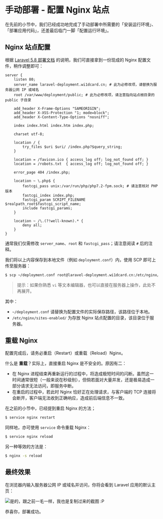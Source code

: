 # 手动部署 - 配置 Nginx 站点

在先前的小节中，我们已经成功地完成了手动部署中所需要的「安装运行环境」、「部署应用代码」，还差最后临门一脚「配置运行环境」。

## Nginx 站点配置

根据 [Laravel 5.8 部署文档](https://laravel.com/docs/5.8/deployment) 的说明，我们可直接拿到一份现成的 Nginx 配置文件，稍作调整即可：

```nginx
server {
    listen 80;
    server_name laravel-deployment.wi1dcard.cn; # 此为必修改项，请替换为服务器公网 IP 或域名
    root /var/www/deployment/public; # 此为必修改项，请注意指向站点根目录的 public 子目录

    add_header X-Frame-Options "SAMEORIGIN";
    add_header X-XSS-Protection "1; mode=block";
    add_header X-Content-Type-Options "nosniff";

    index index.html index.htm index.php;

    charset utf-8;

    location / {
        try_files $uri $uri/ /index.php?$query_string;
    }

    location = /favicon.ico { access_log off; log_not_found off; }
    location = /robots.txt  { access_log off; log_not_found off; }

    error_page 404 /index.php;

    location ~ \.php$ {
        fastcgi_pass unix:/var/run/php/php7.2-fpm.sock; # 请注意核对 PHP 版本
        fastcgi_index index.php;
        fastcgi_param SCRIPT_FILENAME $realpath_root$fastcgi_script_name;
        include fastcgi_params;
    }

    location ~ /\.(?!well-known).* {
        deny all;
    }
}
```

通常我们仅需修改 `server_name`、`root` 和 `fastcgi_pass`；请注意阅读 `#` 后的注释。

我们将以上内容保存到本地文件（例如 `deployment.conf`）内，使用 SCP 即可上传至服务器：

```bash
$ scp ~/deployment.conf root@laravel-deployment.wi1dcard.cn:/etc/nginx/sites-enabled/
```

> 提示：如果你熟悉 `vi` 等文本编辑器，也可以直接在服务器上操作，此处不再展开。

其中：

- `~/deployment.conf` 请替换为配置文件的实际保存路径，该路径位于本地。
- `/etc/nginx/sites-enabled/` 为存放 Nginx 站点配置的目录，该目录位于服务器。

## 重载 Nginx

配置完成后，请务必重启（Restart）或重载（Reload）Nginx。

什么是 **重载**？实际上，直接重启 Nginx 是不安全的。原因有二：

- 在 Nginx 进程结束再重新运行的过程中，将造成极短时间的闪断。虽然这一时间通常很短（一般来说在秒级别），但倘若面对大量并发，还是极易造成一部分请求无法访问，即服务中断。
- 在重启的过程中，若此时 Nginx 恰好正在处理请求，与客户端的 TCP 连接将会断开，客户端无法收到正确响应，造成前后端信息不一致。

在之前的小节中，已经提到重启 Nginx 的方法；

```bash
$ service nginx restart
```

同样地，亦可使用 `service` 命令重载 Nginx：

```bash
$ service nginx reload
```

另一种等效的方法是：

```bash
$ nginx -s reload
```

## 最终效果

在浏览器内输入服务器公网 IP 或域名并访问，你将会看到 Laravel 应用的默认主页：

![是的，跟之前一毛一样，我也是复制过来的截图 :P](https://github.com/wi1dcard/laravel-deployment/raw/master/src/images/f3eede815abbbd80a255d1c6c9da0b1c.png)

恭喜你，部署成功。
